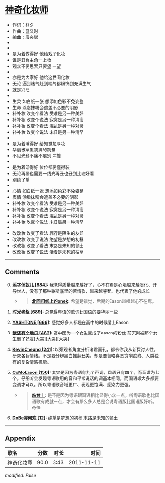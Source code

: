 # [神奇化妆师](https://music.163.com/song?id=64141)

* 作词：林夕
* 作曲：蓝又时
* 编曲：唐奕聪
*
*
* 是为着做得好 他给戏子化妆
* 谁是丑角主角一上妆
* 观众不要思索只要望 一望
* 
* 亦是为大家好 他给这世间化妆
* 无论 逼到赌气赶到喘气都粉饰到充满生气
* 就是兴旺
* 
* 生灵 如白纸一张 想添加色彩不免姿整
* 生命 涂脂抹粉会遮盖不必要的阴影
* 补补妆 改变个看法 受难是另一种美好
* 补补妆 改变个说法 寂寞是另一种清高
* 补补妆 改变个看法 混乱是另一种对赌
* 补补妆 改变个说法 末日是另一种清早
* 
* 是为着睡得好 给知觉加厚妆
* 华丽被单里装满的跳蚤
* 不见光也不痛不痕别 冲撞
* 
* 是为着活得好 位位都要懂得装
* 无论再黑也需要一线光再丑也丑到比较好看
* 别绝了望
* 
* 心情 如白纸一张 想添加色彩不免姿整
* 表情 涂脂抹粉会遮盖不必要的阴影
* 补补妆 改变个看法 受难是另一种美好
* 补补妆 改变个说法 寂寞是另一种清高
* 补补妆 改变个看法 混乱是另一种对赌
* 补补妆 改变个说法 末日是另一种清早
* 
* 改改妆 改变了看法 罪行是陌生的友好
* 改改妆 改变了说法 绝望是梦想的初稿
* 改改妆 改变了看法 末路是未知的领土
* 改改妆 改变了说法 活着是未死的枯草


---

## Comments
0. **[添字俏奴儿 \[884\]](https://music.163.com/#/user/home?id=40601672):** 我觉得质量越来越好了，心不在焉是心境越来越淡化、开导世人，没有了那种歇斯底里的苦情歌，越来越睿智、也代表了他的成长
	* > **[北回归线上的onek](https://music.163.com/#/user/home?id=31772784):** 希望是错觉，后期的Eason越唱越心不在焉。

1. **[时光老板 \[689\]](https://music.163.com/#/user/home?id=78497240):** 总觉得粤语的歌词比国语的要华丽一些

2. **[YASHTONE \[666\]](https://music.163.com/#/user/home?id=93066975):** 感觉好多人都是在高中的时候爱上Eason

3. **[我还有个地瓜 \[462\]](https://music.163.com/#/user/home?id=69611190):** 高中因为一个女生变成了eason的粉丝  前天刚被那个女生删了好友[大哭][大哭][大哭]

4. **[KevinCheung \[241\]](https://music.163.com/#/user/home?id=2382462):** 以旁观者角度分析诸君面孔，都令你我从新探讨人性，研究各色情绪。不是要分辨黑白推翻丑美，却是要领略喜恶贪嗔痴的、人类独有的复杂情感机能。

5. **[CxMoEason \[156\]](https://music.163.com/#/user/home?id=438031054):** 其实是因为粤语有九个声调，国语只有四个，而音谱为七个。仔细听会发现粤语歌用的音和平常说话的调基本相同，而国语却大多都要变调才可以。所以粤语歌音域更广、表现更饱满、感染力更强。
	* > **[站台丨](https://music.163.com/#/user/home?id=91371633):** 是不是因为粤语跟国语相比显得小众一点，听粤语歌也比国语歌有成就一点，才会有那么多人总是会说粤语版比国语版好听。奇怪

6. **[DoBe亦何欢 \[12\]](https://music.163.com/#/user/home?id=264008715):** 绝望是梦想的初稿 末路是未知的领土



---

## Appendix

|歌名|分数|时长|时间|
|:---|:---:|---:|---:|
|神奇化妆师|90.0|3:43|2011-11-11

*modified: False*
